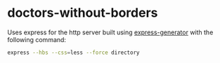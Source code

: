 # doctors-without-borders

Uses express for the http server built using [express-generator](http://expressjs.com/starter/generator.html) with the
following command:

```sh
express --hbs --css=less --force directory
```
